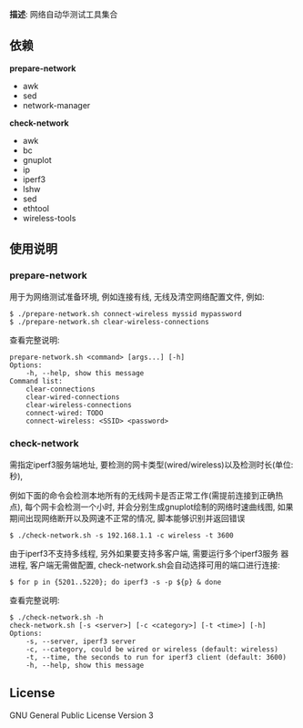 **描述**: 网络自动华测试工具集合

## 依赖

**prepare-network**
- awk
- sed
- network-manager

**check-network**
- awk
- bc
- gnuplot
- ip
- iperf3
- lshw
- sed
- ethtool
- wireless-tools

## 使用说明

### prepare-network

用于为网络测试准备环境, 例如连接有线, 无线及清空网络配置文件, 例如:
```
$ ./prepare-network.sh connect-wireless myssid mypassword
$ ./prepare-network.sh clear-wireless-connections
```

查看完整说明:
```
prepare-network.sh <command> [args...] [-h]
Options:
    -h, --help, show this message
Command list:
    clear-connections
    clear-wired-connections
    clear-wireless-connections
    connect-wired: TODO
    connect-wireless: <SSID> <password>
```

### check-network

需指定iperf3服务端地址, 要检测的网卡类型(wired/wireless)以及检测时长(单位:秒),

例如下面的命令会检测本地所有的无线网卡是否正常工作(需提前连接到正确热
点), 每个网卡会检测一个小时, 并会分别生成gnuplot绘制的网络时速曲线图,
如果期间出现网络断开以及网速不正常的情况, 脚本能够识别并返回错误
```
$ ./check-network.sh -s 192.168.1.1 -c wireless -t 3600
```

由于iperf3不支持多线程, 另外如果要支持多客户端, 需要运行多个iperf3服务
器进程, 客户端无需做配置, check-network.sh会自动选择可用的端口进行连接:
```
$ for p in {5201..5220}; do iperf3 -s -p ${p} & done
```

查看完整说明:
```
$ ./check-network.sh -h
check-network.sh [-s <server>] [-c <category>] [-t <time>] [-h]
Options:
    -s, --server, iperf3 server
    -c, --category, could be wired or wireless (default: wireless)
    -t, --time, the seconds to run for iperf3 client (default: 3600)
    -h, --help, show this message
```

## License

GNU General Public License Version 3

